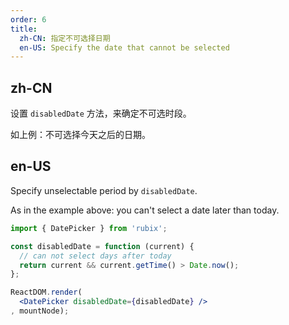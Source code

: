 ```yaml
---
order: 6
title:
  zh-CN: 指定不可选择日期
  en-US: Specify the date that cannot be selected
---
```


## zh-CN

设置 `disabledDate` 方法，来确定不可选时段。

如上例：不可选择今天之后的日期。

## en-US

Specify unselectable period by `disabledDate`.

As in the example above: you can't select a date later than today.

````jsx
import { DatePicker } from 'rubix';

const disabledDate = function (current) {
  // can not select days after today
  return current && current.getTime() > Date.now();
};

ReactDOM.render(
  <DatePicker disabledDate={disabledDate} />
, mountNode);
````
